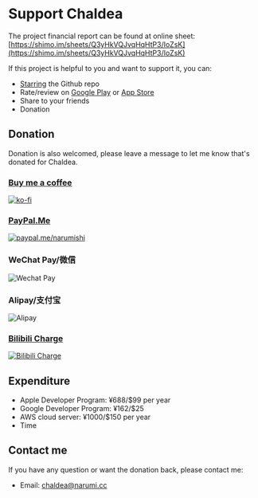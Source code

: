 # Support Chaldea

The project financial report can be found at online sheet:
[https://shimo.im/sheets/Q3yHkVQJvqHqHtP3/IoZsK](https://shimo.im/sheets/Q3yHkVQJvqHqHtP3/IoZsK)

If this project is helpful to you and want to support it, you can:
- [Starring](https://github.com/chaldea-center/chaldea/stargazers) the Github repo
- Rate/review on [Google Play](https://play.google.com/store/apps/details?id=cc.narumi.chaldea) or [App Store](https://apps.apple.com/us/app/chaldea/id1548713491?itsct=apps_box&itscg=30200)
- Share to your friends
- Donation

## Donation
Donation is also welcomed, please leave a message to let me know that's donated for Chaldea.


### [Buy me a coffee](https://ko-fi.com/G2G152BDO)
[![ko-fi](resource://res/img/md/kofi2.webp)](https://ko-fi.com/G2G152BDO)

### [PayPal.Me](https://paypal.me/narumishi)
[![paypal.me/narumishi](https://www.paypalobjects.com/webstatic/mktg/Logo/pp-logo-200px.png)](https://paypal.me/narumishi)

### WeChat Pay/微信
![Wechat Pay](resource://res/img/md/wechat_pay.webp)

### Alipay/支付宝
![Alipay](resource://res/img/md/alipay.webp)

### [Bilibili Charge](https://space.bilibili.com/3785253)
[![Bilibili Charge](resource://res/img/md/bilicharge.webp)](https://space.bilibili.com/3785253)


## Expenditure
- Apple Developer Program: ¥688/$99 per year
- Google Developer Program: ¥162/$25
- AWS cloud server: ¥1000/$150 per year
- Time


## Contact me
If you have any question or want the donation back, please contact me:

- Email: [chaldea@narumi.cc](mailto:chaldea@narumi.cc)
